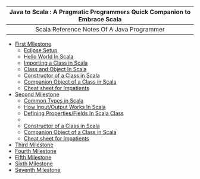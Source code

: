# 



| **Java to Scala : A Pragmatic Programmers Quick Companion to Embrace Scala** |
| :---: |
| Scala Reference Notes Of A Java Programmer |


- [First Milestone][first-milestone.md]
    - [Eclipse Setup][first-milestone-topic-1.md]
    - [Hello World In Scala][first-milestone-topic-2.md]
    - [Importing a Class in Scala][first-milestone-topic-3.md]
    - [Class and Object In Scala][first-milestone-topic-4.md]
    - [Constructor of a Class in Scala][first-milestone-topic-5.md]
    - [Companion Object of a Class in Scala][first-milestone-topic-6.md]
    - [Cheat sheet for Impatients][first-milestone-topic-7.md]
-  [Second Milestone][second-milestone.md]
    - [Common Types in Scala][second-milestone-topic-1.md]
    - [How Input/Output Works In Scala][second-milestone-topic-2.md]
    - [Defining Properties/Fields In Scala Class][second-milestone-topic-3.md]
    - [][second-milestone-topic-4.md]
    - [Constructor of a Class in Scala][second-milestone-topic-5.md]
    - [Companion Object of a Class in Scala][second-milestone-topic-6.md]
    - [Cheat sheet for Impatients][second-milestone-topic-7.md]
-  [Third Milestone][third-milestone.md]
-  [Fourth Milestone][fourth-milestone.md]
-  [Fifth Milestone][fifth-milestone.md]
-  [Sixth Milestone][sixth-milestone.md]
-  [Seventh Milestone][seventh-milestone.md]

[first-milestone.md]: https://github.com/inbravo/java-to-scala/blob/master/first-milestone.md
      [first-milestone-topic-1.md]: https://github.com/inbravo/java-to-scala/blob/master/first-milestone/setup-well-begun-half-done.md
      [first-milestone-topic-2.md]: https://github.com/inbravo/java-to-scala/blob/master/first-milestone/hello-world.md
      [first-milestone-topic-3.md]: https://github.com/inbravo/java-to-scala/blob/master/first-milestone/class-import.md
      [first-milestone-topic-4.md]: https://github.com/inbravo/java-to-scala/blob/master/first-milestone/class-and-object.md
      [first-milestone-topic-5.md]: https://github.com/inbravo/java-to-scala/blob/master/first-milestone/constructors.md
      [first-milestone-topic-6.md]: https://github.com/inbravo/java-to-scala/blob/master/first-milestone/companion-object.md
      [first-milestone-topic-7.md]: https://github.com/inbravo/java-to-scala/blob/master/first-milestone/cheat-sheet.md
[second-milestone.md]: https://github.com/inbravo/java-to-scala/blob/master/second-milestone.md
      [second-milestone-topic-1.md]: https://github.com/inbravo/java-to-scala/blob/master/second-milestone/common-types.md
      [second-milestone-topic-2.md]: https://github.com/inbravo/java-to-scala/blob/master/second-milestone/input-output.md
      [second-milestone-topic-3.md]: https://github.com/inbravo/java-to-scala/blob/master/second-milestone/class-import.md
      [second-milestone-topic-4.md]: https://github.com/inbravo/java-to-scala/blob/master/second-milestone/values-variables-and-methods.md
      [second-milestone-topic-5.md]: https://github.com/inbravo/java-to-scala/blob/master/second-milestone/constructors.md
      [second-milestone-topic-6.md]: https://github.com/inbravo/java-to-scala/blob/master/second-milestone/companion-object.md
      [second-milestone-topic-7.md]: https://github.com/inbravo/java-to-scala/blob/master/second-milestone/cheat-sheet.md
[third-milestone.md]: https://github.com/inbravo/java-to-scala/blob/master/third-milestone.md
[fourth-milestone.md]: https://github.com/inbravo/java-to-scala/blob/master/fourth-milestone.md
[fifth-milestone.md]: https://github.com/inbravo/java-to-scala/blob/master/fifth-milestone.md
[sixth-milestone.md]: https://github.com/inbravo/java-to-scala/blob/master/sixth-milestone.md
[seventh-milestone.md]: https://github.com/inbravo/java-to-scala/blob/master/seventh-milestone.md




